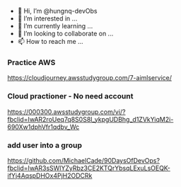 - 👋 Hi, I’m @hungnq-devObs
- 👀 I’m interested in ...
- 🌱 I’m currently learning ...
- 💞️ I’m looking to collaborate on ...
- 📫 How to reach me ...

<!---
hungnq-devObs/hungnq-devObs is a ✨ special ✨ repository because its `README.md` (this file) appears on your GitHub profile.
You can click the Preview link to take a look at your changes.
--->

### Practice AWS
https://cloudjourney.awsstudygroup.com/7-aimlservice/

### Cloud practioner - No need account
https://000300.awsstudygroup.com/vi/?fbclid=IwAR2roUeq7q8S0S8I_ykpgUDBhg_d1ZVkYiqM2i-690Xw1dphVfr1qdbv_Wc

### add user into a group
https://github.com/MichaelCade/90DaysOfDevOps?fbclid=IwAR3sSWlYZyRbz3CE2KTQrYbsqLExuLsOEQK-ifYj4AqspDHOx4PjH2ODCRk
